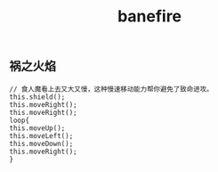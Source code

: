 ﻿---
layout: default
title: banefire
---
## 祸之火焰
```
// 食人魔看上去又大又慢，这种慢速移动能力帮你避免了致命进攻。
this.shield();
this.moveRight();
this.moveRight();
loop{
this.moveUp();
this.moveLeft();
this.moveDown();
this.moveRight();
}
```
